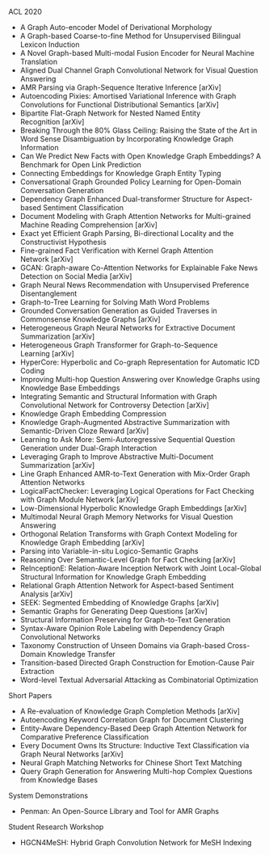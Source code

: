 ACL 2020
* A Graph Auto-encoder Model of Derivational Morphology
* A Graph-based Coarse-to-fine Method for Unsupervised Bilingual Lexicon Induction
* A Novel Graph-based Multi-modal Fusion Encoder for Neural Machine Translation
* Aligned Dual Channel Graph Convolutional Network for Visual Question Answering
* AMR Parsing via Graph-Sequence Iterative Inference [arXiv]
* Autoencoding Pixies: Amortised Variational Inference with Graph Convolutions for Functional Distributional Semantics [arXiv]
* Bipartite Flat-Graph Network for Nested Named Entity Recognition [arXiv]
* Breaking Through the 80% Glass Ceiling: Raising the State of the Art in Word Sense Disambiguation by Incorporating Knowledge Graph Information
* Can We Predict New Facts with Open Knowledge Graph Embeddings? A Benchmark for Open Link Prediction
* Connecting Embeddings for Knowledge Graph Entity Typing
* Conversational Graph Grounded Policy Learning for Open-Domain Conversation Generation
* Dependency Graph Enhanced Dual-transformer Structure for Aspect-based Sentiment Classification
* Document Modeling with Graph Attention Networks for Multi-grained Machine Reading Comprehension [arXiv]
* Exact yet Efficient Graph Parsing, Bi-directional Locality and the Constructivist Hypothesis
* Fine-grained Fact Verification with Kernel Graph Attention Network [arXiv]
* GCAN: Graph-aware Co-Attention Networks for Explainable Fake News Detection on Social Media [arXiv]
* Graph Neural News Recommendation with Unsupervised Preference Disentanglement
* Graph-to-Tree Learning for Solving Math Word Problems
* Grounded Conversation Generation as Guided Traverses in Commonsense Knowledge Graphs [arXiv]
* Heterogeneous Graph Neural Networks for Extractive Document Summarization [arXiv]
* Heterogeneous Graph Transformer for Graph-to-Sequence Learning [arXiv]
* HyperCore: Hyperbolic and Co-graph Representation for Automatic ICD Coding
* Improving Multi-hop Question Answering over Knowledge Graphs using Knowledge Base Embeddings
* Integrating Semantic and Structural Information with Graph Convolutional Network for Controversy Detection [arXiv]
* Knowledge Graph Embedding Compression
* Knowledge Graph-Augmented Abstractive Summarization with Semantic-Driven Cloze Reward [arXiv]
* Learning to Ask More: Semi-Autoregressive Sequential Question Generation under Dual-Graph Interaction
* Leveraging Graph to Improve Abstractive Multi-Document Summarization [arXiv]
* Line Graph Enhanced AMR-to-Text Generation with Mix-Order Graph Attention Networks
* LogicalFactChecker: Leveraging Logical Operations for Fact Checking with Graph Module Network [arXiv]
* Low-Dimensional Hyperbolic Knowledge Graph Embeddings [arXiv]
* Multimodal Neural Graph Memory Networks for Visual Question Answering
* Orthogonal Relation Transforms with Graph Context Modeling for Knowledge Graph Embedding [arXiv]
* Parsing into Variable-in-situ Logico-Semantic Graphs
* Reasoning Over Semantic-Level Graph for Fact Checking [arXiv]
* ReInceptionE: Relation-Aware Inception Network with Joint Local-Global Structural Information for Knowledge Graph Embedding
* Relational Graph Attention Network for Aspect-based Sentiment Analysis [arXiv]
* SEEK: Segmented Embedding of Knowledge Graphs [arXiv]
* Semantic Graphs for Generating Deep Questions [arXiv]
* Structural Information Preserving for Graph-to-Text Generation
* Syntax-Aware Opinion Role Labeling with Dependency Graph Convolutional Networks
* Taxonomy Construction of Unseen Domains via Graph-based Cross-Domain Knowledge Transfer
* Transition-based Directed Graph Construction for Emotion-Cause Pair Extraction
* Word-level Textual Adversarial Attacking as Combinatorial Optimization

Short Papers
* A Re-evaluation of Knowledge Graph Completion Methods [arXiv]
* Autoencoding Keyword Correlation Graph for Document Clustering
* Entity-Aware Dependency-Based Deep Graph Attention Network for Comparative Preference Classification
* Every Document Owns Its Structure: Inductive Text Classification via Graph Neural Networks [arXiv]
* Neural Graph Matching Networks for Chinese Short Text Matching
* Query Graph Generation for Answering Multi-hop Complex Questions from Knowledge Bases

System Demonstrations
* Penman: An Open-Source Library and Tool for AMR Graphs

Student Research Workshop
* HGCN4MeSH: Hybrid Graph Convolution Network for MeSH Indexing

